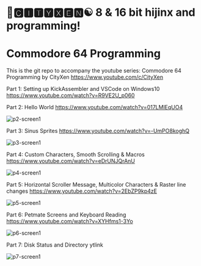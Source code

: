 # 🌆🅲🅸🆃🆈🆇🅴🅽☯️ 8 & 16 bit hijinx and programming!

# Commodore 64 Programming

This is the git repo to accompany the youtube series: Commodore 64 Programming by CityXen https://www.youtube.com/c/CityXen

Part 1: Setting up KickAssembler and VSCode on Windows10 https://www.youtube.com/watch?v=R9VE2U_p060

Part 2: Hello World https://www.youtube.com/watch?v=017LMlEqUO4

![p2-screen1](https://raw.githubusercontent.com/cityxen/Commodore64_Programming/master/Part2%20-%20Hello%20World/images/screen1.jpg)

Part 3: Sinus Sprites https://www.youtube.com/watch?v=-UmPO8koghQ

![p3-screen1](https://raw.githubusercontent.com/cityxen/Commodore64_Programming/master/Part3%20-%20Sinus%20Sprites/images/screen1.jpg)

Part 4: Custom Characters, Smooth Scrolling & Macros https://www.youtube.com/watch?v=eDrUNJQrAnU

![p4-screen1](https://raw.githubusercontent.com/cityxen/Commodore64_Programming/master/Part4%20-%20Custom%20Chars,%20Smooth%20Scrolling/images/screen1.jpg)

Part 5: Horizontal Scroller Message, Multicolor Characters & Raster line changes https://www.youtube.com/watch?v=2EbZP9kp4zE

![p5-screen1](https://raw.githubusercontent.com/cityxen/Commodore64_Programming/master/Part5%20-%20Scroller%20Message/images/screen1.jpg)

Part 6: Petmate Screens and Keyboard Reading https://www.youtube.com/watch?v=XYHfms1-3Yo

![p6-screen1](https://raw.githubusercontent.com/cityxen/Commodore64_Programming/master/Part6%20-%20Petmate%20Screens%20and%20Keyboard/images/screen1.jpg)

Part 7: Disk Status and Directory ytlink

![p7-screen1](https://raw.githubusercontent.com/cityxen/Commodore64_Programming/master/Part7%20-%20Disk%20Status%20and%20Directory/images/screen1.jpg)